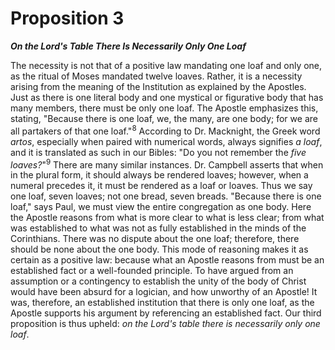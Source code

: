 # Proposition 3

***On the Lord's Table There Is Necessarily Only One Loaf***

The necessity is not that of a positive law mandating one loaf and only one, as the ritual of Moses mandated twelve loaves. Rather, it is a necessity arising from the meaning of the Institution as explained by the Apostles. Just as there is one literal body and one mystical or figurative body that has many members, there must be only one loaf. The Apostle emphasizes this, stating, "Because there is one loaf, we, the many, are one body; for we are all partakers of that one loaf."<sup>8</sup> According to Dr. Macknight, the Greek word *artos*, especially when paired with numerical words, always signifies *a loaf*, and it is translated as such in our Bibles: "Do you not remember the *five loaves?*"<sup>9</sup> There are many similar instances. Dr. Campbell asserts that when in the plural form, it should always be rendered loaves; however, when a numeral precedes it, it must be rendered as a loaf or loaves. Thus we say one loaf, seven loaves; not one bread, seven breads. "Because there is one loaf," says Paul, we must view the entire congregation as one body. Here the Apostle reasons from what is more clear to what is less clear; from what was established to what was not as fully established in the minds of the Corinthians. There was no dispute about the one loaf; therefore, there should be none about the one body. This mode of reasoning makes it as certain as a positive law: because what an Apostle reasons from must be an established fact or a well-founded principle. To have argued from an assumption or a contingency to establish the unity of the body of Christ would have been absurd for a logician, and how unworthy of an Apostle! It was, therefore, an established institution that there is only one loaf, as the Apostle supports his argument by referencing an established fact. Our third proposition is thus upheld: *on the Lord's table there is necessarily only one loaf*.